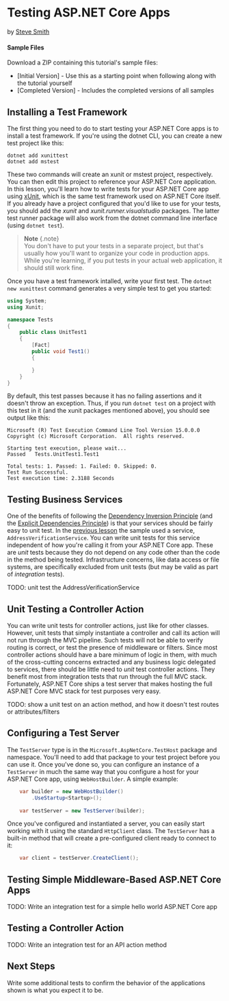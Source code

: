 # Testing ASP.NET Core Apps
by [Steve Smith](http://deviq.com/me/steve-smith)

#### Sample Files
Download a ZIP containing this tutorial's sample files:
- [Initial Version] - Use this as a starting point when following along with the tutorial yourself
- [Completed Version] - Includes the completed versions of all samples

## Installing a Test Framework

The first thing you need to do to start testing your ASP.NET Core apps is to install a test framework. If you're using the dotnet CLI, you can create a new test project like this:

```
dotnet add xunittest
dotnet add mstest
```

These two commands will create an xunit or mstest project, respectively. You can then edit this project to reference your ASP.NET Core application. In this lesson, you'll learn how to write tests for your ASP.NET Core app using [xUnit](https://xunit.github.io/), which is the same test framework used on ASP.NET Core itself. If you already have a project configured that you'd like to use for your tests, you should add the *xunit* and *xunit.runner.visualstudio* packages. The latter test runner package will also work from the dotnet command line interface (using `dotnet test`).

> **Note** {.note}    
> You don't have to put your tests in a separate project, but that's usually how you'll want to organize your code in production apps. While you're learning, if you put tests in your actual web application, it should still work fine.

Once you have a test framework intalled, write your first test. The `dotnet new xunittest` command generates a very simple test to get you started:

```c#
using System;
using Xunit;

namespace Tests
{
    public class UnitTest1
    {
        [Fact]
        public void Test1()
        {

        }
    }
}
```

By default, this test passes because it has no failing assertions and it doesn't throw an exception. Thus, if you run `dotnet test` on a project with this test in it (and the xunit packages mentioned above), you should see output like this:

```
Microsoft (R) Test Execution Command Line Tool Version 15.0.0.0
Copyright (c) Microsoft Corporation.  All rights reserved.

Starting test execution, please wait...
Passed   Tests.UnitTest1.Test1

Total tests: 1. Passed: 1. Failed: 0. Skipped: 0.
Test Run Successful.
Test execution time: 2.3188 Seconds
```

## Testing Business Services

One of the benefits of following the [Dependency Inversion Principle](http://deviq.com/dependency-inversion-principle/) (and the [Explicit Dependencies Principle](http://deviq.com/explicit-dependencies-principle/)) is that your services should be fairly easy to unit test. In the [previous lesson](controller-dependencies.md) the sample used a service, ``AddressVerificationService``. You can write unit tests for this service independent of how you're calling it from your ASP.NET Core app. These are *unit* tests because they do not depend on any code other than the code in the method being tested. Infrastructure concerns, like data access or file systems, are specifically excluded from unit tests (but may be valid as part of *integration* tests).

TODO: unit test the AddressVerificationService

## Unit Testing a Controller Action

You can write unit tests for controller actions, just like for other classes. However, unit tests that simply instantiate a controller and call its action will not run through the MVC pipeline. Such tests will not be able to verify routing is correct, or test the presence of middleware or filters. Since most controller actions should have a bare minimum of logic in them, with much of the cross-cutting concerns extracted and any business logic delegated to services, there should be little need to *unit* test controller actions. They benefit most from integration tests that run through the full MVC stack. Fortunately, ASP.NET Core ships a test server that makes hosting the full ASP.NET Core MVC stack for test purposes very easy.

TODO: show a unit test on an action method, and how it doesn't test routes or attributes/filters

## Configuring a Test Server

The ``TestServer`` type is in the ``Microsoft.AspNetCore.TestHost`` package and namespace. You'll need to add that package to your test project before you can use it. Once you've done so, you can configure an instance of a ``TestServer`` in much the same way that you configure a host for your ASP.NET Core app, using ``WebHostBuilder``. A simple example:

```c#
    var builder = new WebHostBuilder()
        .UseStartup<Startup>();
    
    var testServer = new TestServer(builder);
```

Once you've configured and instantiated a server, you can easily start working with it using the standard ``HttpClient`` class. The ``TestServer`` has a built-in method that will create a pre-configured client ready to connect to it:

```c#
    var client = testServer.CreateClient();
```

## Testing Simple Middleware-Based ASP.NET Core Apps

TODO: Write an integration test for a simple hello world ASP.NET Core app

## Testing a Controller Action

TODO: Write an integration test for an API action method

## Next Steps

Write some additional tests to confirm the behavior of the applications shown is what you expect it to be.
